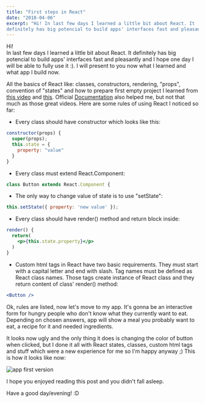 ```yaml
---
title: "First steps in React"
date: "2018-04-06"
excerpt: "Hi! In last few days I learned a little bit about React. It 
definitely has big potencial to build apps' interfaces fast and pleasantly."
---
```


Hi!\
In last few days I learned a little bit about React. It definitely has big
potencial to build apps' interfaces fast and pleasantly and I hope one day I
will be able to fully use it :). I will present to you now what I learned and
what app I build now.

All the basics of React like: classes, constructors, rendering, "props",
convention of "states" and how to prepare first empty project I learned from
[this video](https://www.youtube.com/watch?v=ZnRFerIP8aA) and
[this](https://www.youtube.com/watch?v=3HMtarQAt3A).
Official [Documentation](https://reactjs.org/docs/getting-started.html) also
helped me, but not that much as those great videos. Here are some rules of
using React I noticed so far:

- Every class should have constructor which looks like this:

```jsx
constructor(props) {
  super(props);
  this.state = {
    property: "value"
  }
}
```

- Every class must extend React.Component:

```jsx
class Button extends React.Component {
```

- The only way to change value of state is to use "setState":

```jsx
this.setState({ property: 'new value' });
```

- Every class should have render() method and return block inside:

```jsx
render() {
  return(
    <p>{this.state.property}</p>
  )
}
```

- Custom html tags in React have two basic requirements. They must start with a
  capital letter and end with slash. Tag names must be defined as React class
  names. Those tags create instance of React class and they return content of
  class' render() method:

```jsx
<Button />
```

Ok, rules are listed, now let's move to my app. It's gonna be an interactive
form for hungry people who don't know what they currently want to eat.
Depending on chosen answers, app will show a meal you probably want to eat, a
recipe for it and needed ingredients.

It looks now ugly and the only thing it does is changing the color of button
when clicked, but I done it all with React states, classes, custom html tags
and stuff which were a new experience for me so I'm happy anyway ;) This is how
it looks like now:

![app first version](/assets/blog/first-steps-in-react/first_version_app.jpg)

I hope you enjoyed reading this post and you didn't fall asleep.

Have a good day/evening! :D
